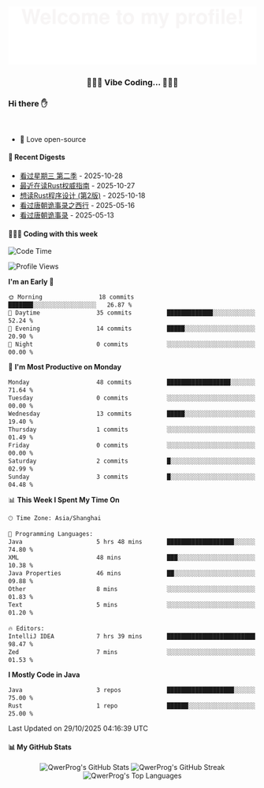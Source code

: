 <div align="center">
  <img src="./assets/Bottom_up.svg"  />
</div>

<p align="center">
 <h3 align="center">🧑🏻‍💻 Vibe Coding... 🧑🏻‍💻</h3>
</p>

### Hi there ✋

<br />

- 💼 Love open-source


#### 📖 Recent Digests

<!-- BLOG-POST-LIST:START -->
- [看过星期三 第二季](https://movie.douban.com/subject/36208369/) - 2025-10-28
- [最近在读Rust权威指南](https://book.douban.com/subject/35081743/) - 2025-10-27
- [想读Rust程序设计 &lpar;第2版&rpar;](https://book.douban.com/subject/36547630/) - 2025-10-18
- [看过唐朝诡事录之西行](https://movie.douban.com/subject/36188849/) - 2025-05-16
- [看过唐朝诡事录](https://movie.douban.com/subject/35235151/) - 2025-05-13
<!-- BLOG-POST-LIST:END -->

#### 👨🏻‍💻 Coding with this week

<!--START_SECTION:waka-->
![Code Time](http://img.shields.io/badge/Code%20Time-8%20hrs%2034%20mins-blue)

![Profile Views](http://img.shields.io/badge/Profile%20Views-583-blue)

**I'm an Early 🐤** 

```text
🌞 Morning                18 commits          ███████░░░░░░░░░░░░░░░░░░   26.87 % 
🌆 Daytime                35 commits          █████████████░░░░░░░░░░░░   52.24 % 
🌃 Evening                14 commits          █████░░░░░░░░░░░░░░░░░░░░   20.90 % 
🌙 Night                  0 commits           ░░░░░░░░░░░░░░░░░░░░░░░░░   00.00 % 
```
📅 **I'm Most Productive on Monday** 

```text
Monday                   48 commits          ██████████████████░░░░░░░   71.64 % 
Tuesday                  0 commits           ░░░░░░░░░░░░░░░░░░░░░░░░░   00.00 % 
Wednesday                13 commits          █████░░░░░░░░░░░░░░░░░░░░   19.40 % 
Thursday                 1 commits           ░░░░░░░░░░░░░░░░░░░░░░░░░   01.49 % 
Friday                   0 commits           ░░░░░░░░░░░░░░░░░░░░░░░░░   00.00 % 
Saturday                 2 commits           █░░░░░░░░░░░░░░░░░░░░░░░░   02.99 % 
Sunday                   3 commits           █░░░░░░░░░░░░░░░░░░░░░░░░   04.48 % 
```


📊 **This Week I Spent My Time On** 

```text
🕑︎ Time Zone: Asia/Shanghai

💬 Programming Languages: 
Java                     5 hrs 48 mins       ███████████████████░░░░░░   74.80 % 
XML                      48 mins             ███░░░░░░░░░░░░░░░░░░░░░░   10.38 % 
Java Properties          46 mins             ██░░░░░░░░░░░░░░░░░░░░░░░   09.88 % 
Other                    8 mins              ░░░░░░░░░░░░░░░░░░░░░░░░░   01.83 % 
Text                     5 mins              ░░░░░░░░░░░░░░░░░░░░░░░░░   01.20 % 

🔥 Editors: 
IntelliJ IDEA            7 hrs 39 mins       █████████████████████████   98.47 % 
Zed                      7 mins              ░░░░░░░░░░░░░░░░░░░░░░░░░   01.53 % 
```

**I Mostly Code in Java** 

```text
Java                     3 repos             ███████████████████░░░░░░   75.00 % 
Rust                     1 repo              ██████░░░░░░░░░░░░░░░░░░░   25.00 % 
```




 Last Updated on 29/10/2025 04:16:39 UTC
<!--END_SECTION:waka-->


#### 📊 My GitHub Stats
<div align="center">
  
  ![QwerProg's GitHub Stats](https://github-readme-stats.vercel.app/api?username=QwerProg&show_icons=true&theme=tokyonight&count_private=true&include_all_commits=true&height=195)
  ![QwerProg's GitHub Streak](https://github-readme-streak-stats.herokuapp.com?user=QwerProg&theme=tokyonight&date_format=M%20j%5B%2C%20Y%5D&height=195)
  ![QwerProg's Top Languages](https://github-readme-stats.vercel.app/api/top-langs/?username=QwerProg&layout=compact&theme=tokyonight&height=195)

</div>

<div align="center">
